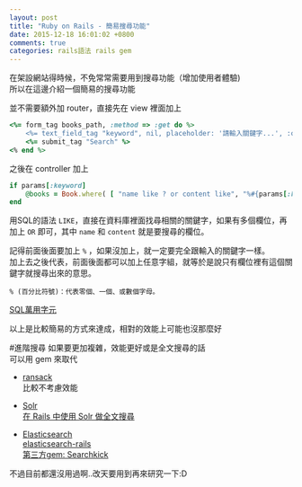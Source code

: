 ```yaml
---
layout: post
title: "Ruby on Rails - 簡易搜尋功能"
date: 2015-12-18 16:01:02 +0800
comments: true
categories: rails語法 rails gem
---
```


在架設網站得時候，不免常常需要用到搜尋功能（增加使用者體驗)  
所以在這邊介紹一個簡易的搜尋功能

<!-- more -->

並不需要額外加 router，直接先在 view 裡面加上

```ruby
<%= form_tag books_path, :method => :get do %>
	<%= text_field_tag "keyword", nil, placeholder: '請輸入關鍵字...', :class=>"form-control"%>
	<%= submit_tag "Search" %>
<% end %>
```

之後在 controller 加上

```ruby
if params[:keyword]
	@books = Book.where( [ "name like ? or content like", "%#{params[:keyword]}%", "%#{params[:keyword]}%"] )
end
```

用SQL的語法 `LIKE`，直接在資料庫裡面找尋相關的關鍵字，如果有多個欄位，再加上 `OR` 即可，其中 `name` 和 `content` 就是要搜尋的欄位。

記得前面後面要加上 `%` ，如果沒加上，就一定要完全跟輸入的關鍵字一樣。  
加上去之後代表，前面後面都可以加上任意字組，就等於是說只有欄位裡有這個關鍵字就搜尋出來的意思。

`% (百分比符號)：代表零個、一個、或數個字母。`

[SQL萬用字元](http://www.1keydata.com/tw/sql/sql-wildcard.html)

以上是比較簡易的方式來達成，相對的效能上可能也沒那麼好  

#進階搜尋
如果要更加複雜，效能更好或是全文搜尋的話  
可以用 gem 來取代  

* [ransack](https://github.com/activerecord-hackery/ransack)  
比較不考慮效能

* [Solr](https://github.com/outoftime/sunspot)  
[在 Rails 中使用 Solr 做全文搜尋](http://gogojimmy.net/2012/01/25/full-text-search-in-rails-with-solr/) 	


* [Elasticsearch](https://www.elastic.co/)  
[elasticsearch-rails](https://github.com/elastic/elasticsearch-rails)  
[第三方gem: Searchkick](https://github.com/ankane/searchkick)

不過目前都還沒用過啊..改天要用到再來研究一下:D